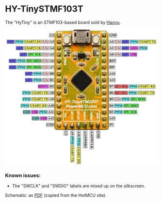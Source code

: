 # HY-TinySTMF103T

The "HyTiny" is an STMF103-based board sold by [Haoyu](http://www.hotmcu.com/stm32f103tb-arm-cortex-m3-development-board-p-222.html).

![](hytiny-pinout.png)

### Known issues:

* The "SWCLK" and "SWDIO" labels are mixed up on the silkscreen.

Schematic: as [PDF](hytiny-schematic.pdf) (copied from the HotMCU site).
